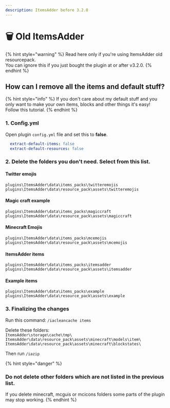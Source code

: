 ```yaml
---
description: ItemsAdder before 3.2.0
---
```


# 🗑 Old ItemsAdder

{% hint style="warning" %}
Read here only if you're using ItemsAdder old resourcepack.\
You can ignore this if you just bought the plugin at or after v3.2.0.
{% endhint %}

## How can I remove all the items and default stuff?

{% hint style="info" %}
If you don't care about my default stuff and you only want to make your own items, blocks and other things it's easy!\
Follow this tutorial.
{% endhint %}

### 1. Config.yml

Open plugin `config.yml` file and set this to **false**.

```yaml
  extract-default-items: false
  extract-default-resources: false
```

### 2. Delete the folders you don't need. Select from this list.

#### Twitter emojis

`plugins\ItemsAdder\data\items_packs\twitteremojis`\
`plugins\ItemsAdder\data\resource_pack\assets\twitteremojis`

#### Magic craft example

`plugins\ItemsAdder\data\items_packs\magiccraft`\
`plugins\ItemsAdder\data\resource_pack\assets\magiccraft`

#### Minecraft Emojis

`plugins\ItemsAdder\data\items_packs\mcemojis`\
`plugins\ItemsAdder\data\resource_pack\assets\mcemojis`

#### ItemsAdder items

`plugins\ItemsAdder\data\items_packs\itemsadder`\
`plugins\ItemsAdder\data\resource_pack\assets\itemsadder`

#### Example items

`plugins\ItemsAdder\data\items_packs\example`\
`plugins\ItemsAdder\data\resource_pack\assets\example`

### 3. Finalizing the changes

Run this command: `/iacleancache items`

Delete these folders:\
`ItemsAdder\storage\cache\tmp\` `ItemsAdder\data\resource_pack\assets\minecraft\models\item\` `ItemsAdder\data\resource_pack\assets\minecraft\blockstates\`

Then run `/iazip`

{% hint style="danger" %}
### Do not delete other folders which are not listed in the previous list.

If you delete minecraft, mcguis or mcicons folders some parts of the plugin may stop working.
{% endhint %}
